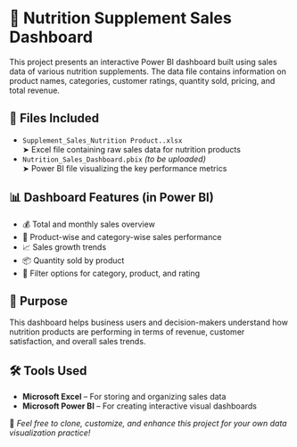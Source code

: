 # 🥤 Nutrition Supplement Sales Dashboard

This project presents an interactive Power BI dashboard built using sales data of various nutrition supplements. The data file contains information on product names, categories, customer ratings, quantity sold, pricing, and total revenue.

## 📁 Files Included

- `Supplement_Sales_Nutrition Product..xlsx`  
  ➤ Excel file containing raw sales data for nutrition products  
- `Nutrition_Sales_Dashboard.pbix` *(to be uploaded)*  
  ➤ Power BI file visualizing the key performance metrics

## 📊 Dashboard Features (in Power BI)

- 💰 Total and monthly sales overview  
- 🧃 Product-wise and category-wise sales performance  
- 📈 Sales growth trends  
- 📦 Quantity sold by product  
- 📍 Filter options for category, product, and rating

## 🎯 Purpose

This dashboard helps business users and decision-makers understand how nutrition products are performing in terms of revenue, customer satisfaction, and overall sales trends.

## 🛠️ Tools Used

- **Microsoft Excel** – For storing and organizing sales data  
- **Microsoft Power BI** – For creating interactive visual dashboards

📌 *Feel free to clone, customize, and enhance this project for your own data visualization practice!*

